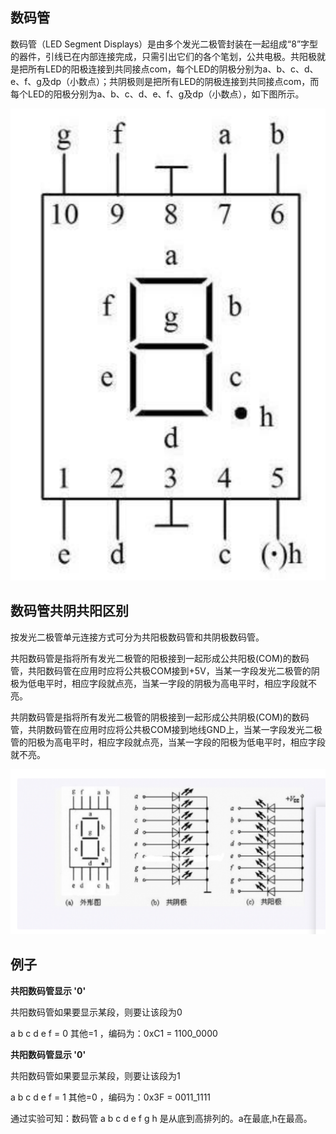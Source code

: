 ## 数码管

数码管（LED Segment Displays）是由多个发光二极管封装在一起组成“8”字型的器件，引线已在内部连接完成，只需引出它们的各个笔划，公共电极。共阳极就是把所有LED的阳极连接到共同接点com，每个LED的阴极分别为a、b、c、d、e、f、g及dp（小数点）；共阴极则是把所有LED的阴极连接到共同接点com，而每个LED的阳极分别为a、b、c、d、e、f、g及dp（小数点），如下图所示。

![](./images/数码管1.png)

## 数码管共阴共阳区别

按发光二极管单元连接方式可分为共阳极数码管和共阴极数码管。

共阳数码管是指将所有发光二极管的阳极接到一起形成公共阳极(COM)的数码管，共阳数码管在应用时应将公共极COM接到+5V，当某一字段发光二极管的阴极为低电平时，相应字段就点亮，当某一字段的阴极为高电平时，相应字段就不亮。

共阴数码管是指将所有发光二极管的阴极接到一起形成公共阴极(COM)的数码管，共阴数码管在应用时应将公共极COM接到地线GND上，当某一字段发光二极管的阳极为高电平时，相应字段就点亮，当某一字段的阳极为低电平时，相应字段就不亮。

![](./images/数码管2.png)

## 例子

**共阳数码管显示 '0'**

共阳数码管如果要显示某段，则要让该段为0

a b c d e f = 0 其他=1 ，编码为：0xC1 = 1100_0000

**共阳数码管显示 '0'**

共阳数码管如果要显示某段，则要让该段为1

a b c d e f = 1 其他=0 ，编码为：0x3F = 0011_1111

通过实验可知：数码管 a b c d e f g h 是从底到高排列的。a在最底,h在最高。

